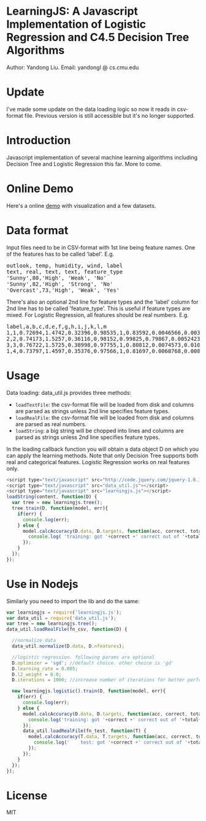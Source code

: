 LearningJS: A Javascript Implementation of Logistic Regression and C4.5 Decision Tree Algorithms
==========
Author: Yandong Liu. Email: yandongl @ cs.cmu.edu

# Update
I've made some update on the data loading logic so now it reads in csv-format file. Previous version is still accessible but it's no longer supported.

# Introduction
Javascript implementation of several machine learning algorithms including Decision Tree and Logistic Regression this far. More to come.

# Online Demo
Here's a online [demo](http://www.cs.cmu.edu/~yandongl/learningjs/decision-tree-demo.html) with visualization and a few datasets.

# Data format
Input files need to be in CSV-format with 1st line being feature names. One of the features has to be called 'label'. E.g.  
<pre>
outlook, temp, humidity, wind, label
text, real, text, text, feature_type
'Sunny',80,'High', 'Weak', 'No'
'Sunny',82,'High', 'Strong', 'No'
'Overcast',73,'High', 'Weak', 'Yes' 
</pre>
There's also an optional 2nd line for feature types and the 'label' column for 2nd line has to be called 'feature_type'. This is useful if feature types are mixed. For Logistic Regression, all features should be real numbers. E.g.
<pre>
label,a,b,c,d,e,f,g,h,i,j,k,l,m
1,1,0.72694,1.4742,0.32396,0.98535,1,0.83592,0.0046566,0.0039465,0.04779,0.12795,0.016108,0.0052323
2,2,0.74173,1.5257,0.36116,0.98152,0.99825,0.79867,0.0052423,0.0050016,0.02416,0.090476,0.0081195,0.002708
3,3,0.76722,1.5725,0.38998,0.97755,1,0.80812,0.0074573,0.010121,0.011897,0.057445,0.0032891,0.00092068
1,4,0.73797,1.4597,0.35376,0.97566,1,0.81697,0.0068768,0.0086068,0.01595,0.065491,0.0042707,0.0011544
</pre>


# Usage
Data loading: data_util.js provides three methods:

 * `loadTextFile`: the csv-format file will be loaded from disk and columns are parsed as strings unless 2nd line specifies feature types.
 * `loadRealFile`: the csv-format file will be loaded from disk and columns are parsed as real numbers.
 * `loadString`: a big string will be chopped into lines and columns are parsed as strings unless 2nd line specifies feature types.

In the loading callback function you will obtain a data object D on which you can apply the learning methods. Note that only Decision Tree supports both real and categorical features. Logistic Regression works on real features only.  


```javascript
<script type="text/javascript" src="http://code.jquery.com/jquery-1.8.1.min.js"></script>
<script type="text/javascript" src="data_util.js"></script>
<script type="text/javascript" src="learningjs.js"></script>
loadString(content, function(D) {
  var tree = new learningjs.tree();
  tree.train(D, function(model, err){
    if(err) {
      console.log(err);
    } else {
      model.calcAccuracy(D.data, D.targets, function(acc, correct, total){
        console.log( 'training: got '+correct +' correct out of '+total+' examples. accuracy:'+(acc*100.0).toFixed(2)+'%');
      });
    }
  });
}); 
```

# Use in Nodejs
Similarly you need to import the lib and do the same:

```javascript 
var learningjs = require('learningjs.js');
var data_util = require('data_util.js');
var tree = new learningjs.tree();
data_util.loadRealFile(fn_csv, function(D) {

  //normalize data
  data_util.normalize(D.data, D.nfeatures); 

  //logistic regression. following params are optional
  D.optimizer = 'sgd'; //default choice. other choice is 'gd'
  D.learning_rate = 0.005;
  D.l2_weight = 0.0;
  D.iterations = 1000; //increase number of iterations for better performance

  new learningjs.logistic().train(D, function(model, err){
    if(err) {
      console.log(err);
    } else {
      model.calcAccuracy(D.data, D.targets, function(acc, correct, total){
        console.log('training: got '+correct +' correct out of '+total+' examples. accuracy:'+(acc*100.0).toFixed(2)+'%');
      });
      data_util.loadRealFile(fn_test, function(T) {
        model.calcAccuracy(T.data, T.targets, function(acc, correct, total){
          console.log('    test: got '+correct +' correct out of '+total+' examples. accuracy:'+(acc*100.0).toFixed(2)+'%');
        });
      });
    }
  });
}); 
```

# License
MIT
